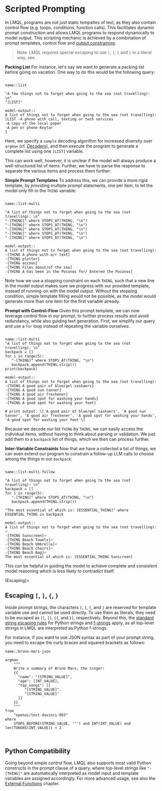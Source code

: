 # Scripted Prompting

In LMQL, programs are not just static tempaltes of text, as they also contain control flow (e.g. loops, conditions, function calls). This facilitates dynamic prompt construction and allows LMQL programs to respond dynamically to model output. This scripting mechanic is achieved by a combination of prompt templates, control flow and [output constraining](constraints.md).

> Note: LMQL requires special escaping to use `[`, `]`, `{` and `}` in a literal way, see [](Escaping).

**Packing List** For instance, let's say we want to generate a packing list before going on vacation. One way to do this would be the following query:

```{lmql}

name::list

"A few things not to forget when going to the sea (not travelling): \n"
"[LIST]"

model-output::
A list of things not to forget when going to the sea (not travelling):
[LIST -A phone with call, texting or tech services
-A copy of the local paper
-A pen or phone Keytar
]
```

Here, we specify a `sample` decoding algorithm for increased diversity over `argmax` (cf. [Decoders](decoders.md)), and then execute the program to generate a complete list using one `[LIST]` variable.


This can work well, however, it is unclear if the model will always produce a well-structured list of items. Further, we have to parse the response to separate the various items and process them further.

**Simple Prompt Templates** To address this, we can provide a more rigid template, by providing multiple prompt statements, one per item, to let the model only fill-in the `THING` variable:

```{lmql}

name::list-multi

"A list of things not to forget when going to the sea (not travelling): \n"
"-[THING]" where STOPS_AT(THING, "\n")
"-[THING]" where STOPS_AT(THING, "\n")
"-[THING]" where STOPS_AT(THING, "\n")
"-[THING]" where STOPS_AT(THING, "\n")
"-[THING]" where STOPS_AT(THING, "\n")

model-output::
A list of things not to forget when going to the sea (not travelling):
-[THING A phone with a/r text]
-[THING pletter]
-[THING accoon]
-[THING Films about/of the sea]
-[THING A has been in the Poconos for/ Entered the Poconos]
```

Note how we use a stopping constraint on each `THING`, such that a new line in the model output makes sure we progress with our provided template, instead of running-on with the model output. Without the stopping condition, simple template filling would not be possible, as the model would generate more than one item for the first variable already.

**Prompt with Control-Flow** Given this prompt template, we can now leverage control flow in our prompt, to further process results and avoid redundancy, while also guiding text generation. First, we simplify our query and use a `for` loop instead of repeating the variable ourselves:

```{lmql}

name::list-multi
"A list of things not to forget when going to the sea (not travelling): \n"
backpack = []
for i in range(5):
   "-[THING]" where STOPS_AT(THING, "\n") 
   backpack.append(THING.strip())
print(backpack)

model-output::
A list of things not to forget when going to the sea (not travelling):
-[THING A good pair of blue/gel saskaers]
-[THING A good sun tanner]
-[THING A good air freshener]
-[THING A good spot for washing your hands]
-[THING A good spot for washing your feet]

# print output: \['A good pair of blue/gel saskaers', 'A good sun tanner', 'A good air freshener', 'A good spot for washing your hands', 'A good spot for washing your feet'\]
```

Because we decode our list `THING` by `THING`, we can easily access the individual items, without having to think about parsing or validation. We just add them to a `backpack` list of things, which we then can process further.


**Inter-Variable Constraints** Now that we have a collected a list of things, we can even extend our program to constrain a follow-up LLM calls to choose among the things in our `backpack`:

```{lmql}

name::list-multi-follow

"A list of things not to forget when going to the sea (not travelling): \n"
backpack = []
for i in range(5):
   "-[THING]" where STOPS_AT(THING, "\n") 
   backpack.append(THING.strip())

"The most essential of which is: [ESSENTIAL_THING]" where ESSENTIAL_THING in backpack

model-output::
A list of things not to forget when going to the sea (not travelling): ⏎
-[THING Sunscreen]⏎
-[THING Beach Towels]⏎
-[THING Beach Umbrella]⏎
-[THING Beach Chairs]⏎
-[THING Beach Bag]⏎
The most essential of which is: [ESSENTIAL_THING Sunscreen]
```

This can be helpful in guiding the model to achieve complete and consistent model reasoning which is less likely to contradict itself.

(Escaping)=
## Escaping `[`, `]`, `{`, `}`


Inside prompt strings, the characters `[`, `]`, `{`, and `}` are reserved for template variable use and cannot be used directly. To use them as literals, they need to be escaped as `[[`, `]]`, `{{`, and `}}`, respectively. Beyond this, the [standard string escaping rules](https://www.w3schools.com/python/gloss_python_escape_characters.asp) for Python strings and [f-strings](https://peps.python.org/pep-0498/#escape-sequences) apply, as all top-level strings in LMQL are interpreted as Python f-strings.

For instance, if you want to use JSON syntax as part of your prompt string, you need to escape the curly braces and squared brackets as follows:

```{lmql}
name::bruno-mars-json

argmax 
    """
    Write a summary of Bruno Mars, the singer:
    {{
      "name": "[STRING_VALUE]",
      "age": [INT_VALUE],
      "top_songs": [[
         "[STRING_VALUE]",
         "[STRING_VALUE]"
      ]]
    }}
    """
from
    "openai/text-davinci-003" 
where
    STOPS_BEFORE(STRING_VALUE, '"') and INT(INT_VALUE) and len(TOKENS(INT_VALUE)) < 2
         
         
```

## Python Compatibility

Going beyond simple control flow, LMQL also supports most valid Python constructs in the prompt clause of a query, where top-level strings like `"-[THING]"` are automatically interpreted as model input and template variables are assigned accordingly. For more advanced usage, see also the [External Functions](functions.md) chapter.
